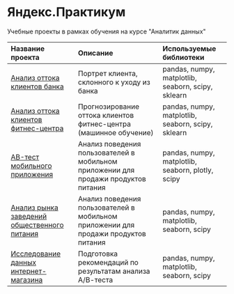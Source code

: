 # Яндекс.Практикум

Учебные проекты в рамках обучения на курсе "Аналитик данных"

| Название проекта      | Описание              | Используемые библиотеки   |
|:----------------------|:----------------------|:--------------------------|
| [Анализ оттока клиентов банка](https://github.com/Nanobelka/Yandex_Praktikum/tree/main/bank_churn) | Портрет клиента, склонного к уходу из банка | pandas, numpy, matplotlib, seaborn, scipy, sklearn |
| [Анализ оттока клиентов фитнес-центра](https://github.com/Nanobelka/Yandex_Praktikum/tree/main/machine_learning) | Прогнозирование оттока клиентов фитнес-центра (машинное обучение) | pandas, numpy, matplotlib, seaborn, scipy, sklearn |
| [AB-тест мобильного приложения](https://github.com/Nanobelka/Yandex_Praktikum/tree/main/AB_test) | Анализ поведения пользователей в мобильном приложении для продажи продуктов питания | pandas, numpy, matplotlib, seaborn, plotly, scipy |
| [Анализ рынка заведений общественного питания](https://github.com/Nanobelka/Yandex_Praktikum/tree/main/catering) | Анализ поведения пользователей в мобильном приложении для продажи продуктов питания | pandas, numpy, matplotlib, seaborn, scipy |
| [Исследование данных интернет-магазина](https://github.com/Nanobelka/Yandex_Praktikum/tree/main/online_shop) | Подготовка рекомендаций по результатам анализа А/В-теста | pandas, numpy, matplotlib, seaborn, scipy |
